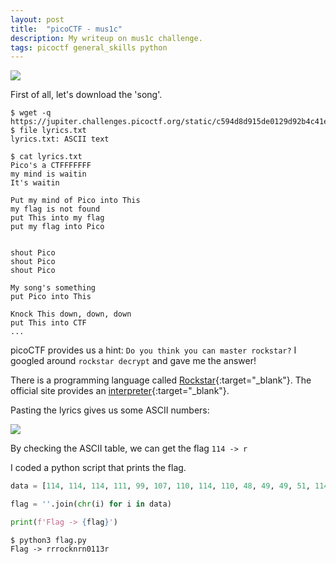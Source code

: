 ```yaml
---
layout: post
title:  "picoCTF - mus1c"
description: My writeup on mus1c challenge.
tags: picoctf general_skills python
---
```


![](https://i.imgur.com/JpTmbjj.png)

First of all, let's download the 'song'.

```
$ wget -q https://jupiter.challenges.picoctf.org/static/c594d8d915de0129d92b4c41e25a2313/lyrics.txt
$ file lyrics.txt 
lyrics.txt: ASCII text
```

```
$ cat lyrics.txt 
Pico's a CTFFFFFFF
my mind is waitin
It's waitin

Put my mind of Pico into This
my flag is not found
put This into my flag
put my flag into Pico


shout Pico
shout Pico
shout Pico

My song's something
put Pico into This

Knock This down, down, down
put This into CTF
...
```

picoCTF provides us a hint: `Do you think you can master rockstar?` I googled around `rockstar decrypt` and gave me the answer! 

There is a programming language called [Rockstar](https://codewithrockstar.com/){:target="_blank"}. The official site provides an [interpreter](https://codewithrockstar.com/online){:target="_blank"}.

Pasting the lyrics gives us some ASCII numbers:

![](https://i.imgur.com/hokn4UN.png)

By checking the ASCII table, we can get the flag `114 -> r` 

I coded a python script that prints the flag.

```python
data = [114, 114, 114, 111, 99, 107, 110, 114, 110, 48, 49, 49, 51, 114]

flag = ''.join(chr(i) for i in data)

print(f'Flag -> {flag}')
```

```
$ python3 flag.py 
Flag -> rrrocknrn0113r
```
